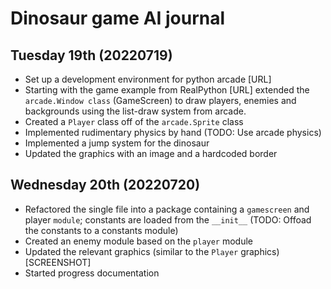 # Dinosaur game AI journal

## Tuesday 19th (20220719)

 - Set up a development environment for python arcade [URL]
 - Starting with the game example from RealPython [URL] extended the `arcade.Window class` (GameScreen) to draw players, enemies and backgrounds using the list-draw system from arcade.
 - Created a `Player` class off of the `arcade.Sprite` class
 - Implemented rudimentary physics by hand (TODO: Use arcade physics)
 - Implemented a jump system for the dinosaur
 - Updated the graphics with an image and a hardcoded border
 
## Wednesday 20th (20220720)

 - Refactored the single file into a package containing a `gamescreen` and player `module`; constants are loaded from the `__init__` (TODO: Offoad the constants to a constants module)
 - Created an enemy module based on the `player` module
 - Updated the relevant graphics (similar to the `Player` graphics) [SCREENSHOT]
 - Started progress documentation
